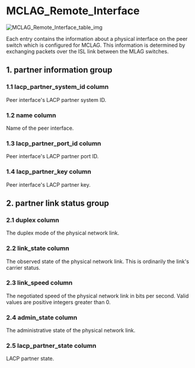 # MCLAG_Remote_Interface

![MCLAG_Remote_Interface_table_img](http://www.plantuml.com/plantuml/img/SoWkIImgAStDuIf8JCvEJ4zLK0hApozH24bCoaajLbAevb80WkISnE9Y1Lzd7qVt-A3KtFoIr7ZFl9BKehJ4v5G56ni5ZH2TdCpqZ9BqejJKF4q5EpkkMYukYAQ0_A8Ix4gum5AwkdOu3ERYSaZDIm4v3G00)

Each entry contains the information about a physical interface on the peer
switch which is configured for MCLAG. This information is determined by
exchanging packets over the ISL link between the MLAG switches.

## 1. partner information group

### 1.1 lacp_partner_system_id column

Peer interface's LACP partner system ID.

### 1.2 name column

Name of the peer interface.

### 1.3 lacp_partner_port_id column

Peer interface's LACP partner port ID.

### 1.4 lacp_partner_key column

Peer interface's LACP partner key.

## 2. partner link status group

### 2.1 duplex column

The duplex mode of the physical network link.

### 2.2 link_state column

The observed state of the physical network link.  This is ordinarily the link's
carrier status.

### 2.3 link_speed column

The negotiated speed of the physical network link in bits per second. Valid
values are positive integers greater than 0.

### 2.4 admin_state column

The administrative state of the physical network link.

### 2.5 lacp_partner_state column

LACP partner state.

